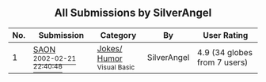 ﻿<div align="center">

## All Submissions by SilverAngel

</div>

No.  | Submission | Category | By   | User Rating
---- | ---------- | -------- | ---- | -----------
1 | [SAON<br /><sup>2002-02-21 22:40:48</sup>](https://github.com/Planet-Source-Code/silverangel-saon__1-32644) | [Jokes/ Humor<br /><sup>Visual Basic</sup>](../ByCategory/jokes-humor__1-40.md) | SilverAngel | 4.9 (34 globes from 7 users)
